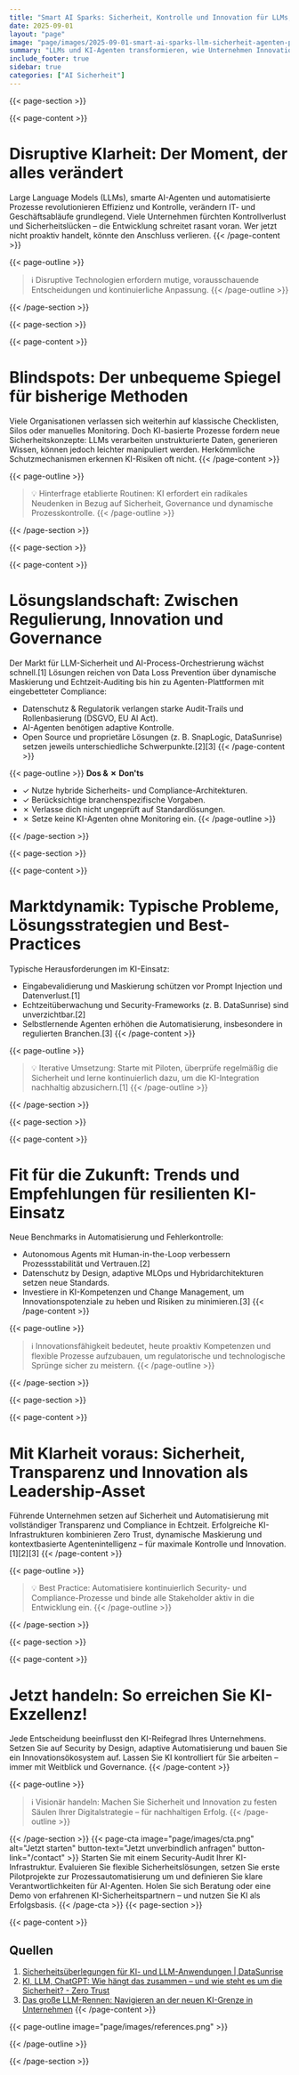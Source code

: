 ```yaml
---
title: "Smart AI Sparks: Sicherheit, Kontrolle und Innovation für LLMs, AI-Agenten & automatisierte KI-Prozesse"
date: 2025-09-01
layout: "page"
image: "page/images/2025-09-01-smart-ai-sparks-llm-sicherheit-agenten-prozessautomation/hero.jpg"
summary: "LLMs und KI-Agenten transformieren, wie Unternehmen Innovation, Automatisierung und Risikomanagement umsetzen. Doch der Erfolg hängt entscheidend davon ab, Sicherheit, Transparenz und Governance zu beherrschen – besonders in einer Ära rasanter KI-Entwicklung. Dieses Whitepaper bietet klare Entscheidungshilfen, räumt Fehlannahmen aus und liefert Best Practices für nachhaltige, sichere KI-Ökosysteme."
include_footer: true
sidebar: true
categories: ["AI Sicherheit"]
---
```


{{< page-section >}}

{{< page-content >}}
# Disruptive Klarheit: Der Moment, der alles verändert

Large Language Models (LLMs), smarte AI-Agenten und automatisierte Prozesse revolutionieren Effizienz und Kontrolle, verändern IT- und Geschäftsabläufe grundlegend. Viele Unternehmen fürchten Kontrollverlust und Sicherheitslücken – die Entwicklung schreitet rasant voran. Wer jetzt nicht proaktiv handelt, könnte den Anschluss verlieren.
{{< /page-content >}}

{{< page-outline >}}
> ℹ️ Disruptive Technologien erfordern mutige, vorausschauende Entscheidungen und kontinuierliche Anpassung.
{{< /page-outline >}}

{{< /page-section >}}

{{< page-section >}}

{{< page-content >}}
# Blindspots: Der unbequeme Spiegel für bisherige Methoden

Viele Organisationen verlassen sich weiterhin auf klassische Checklisten, Silos oder manuelles Monitoring. Doch KI-basierte Prozesse fordern neue Sicherheitskonzepte: LLMs verarbeiten unstrukturierte Daten, generieren Wissen, können jedoch leichter manipuliert werden. Herkömmliche Schutzmechanismen erkennen KI-Risiken oft nicht.
{{< /page-content >}}

{{< page-outline >}}
> 💡 Hinterfrage etablierte Routinen: KI erfordert ein radikales Neudenken in Bezug auf Sicherheit, Governance und dynamische Prozesskontrolle.
{{< /page-outline >}}

{{< /page-section >}}

{{< page-section >}}

{{< page-content >}}
# Lösungslandschaft: Zwischen Regulierung, Innovation und Governance

Der Markt für LLM-Sicherheit und AI-Process-Orchestrierung wächst schnell.[1] Lösungen reichen von Data Loss Prevention über dynamische Maskierung und Echtzeit-Auditing bis hin zu Agenten-Plattformen mit eingebetteter Compliance:

- Datenschutz & Regulatorik verlangen starke Audit-Trails und Rollenbasierung (DSGVO, EU AI Act).
- AI-Agenten benötigen adaptive Kontrolle.
- Open Source und proprietäre Lösungen (z. B. SnapLogic, DataSunrise) setzen jeweils unterschiedliche Schwerpunkte.[2][3]
{{< /page-content >}}

{{< page-outline >}}
**Dos & ✗ Don'ts**
- ✓ Nutze hybride Sicherheits- und Compliance-Architekturen.
- ✓ Berücksichtige branchenspezifische Vorgaben.
- ✗ Verlasse dich nicht ungeprüft auf Standardlösungen.
- ✗ Setze keine KI-Agenten ohne Monitoring ein.
{{< /page-outline >}}

{{< /page-section >}}

{{< page-section >}}

{{< page-content >}}
# Marktdynamik: Typische Probleme, Lösungsstrategien und Best-Practices

Typische Herausforderungen im KI-Einsatz:
- Eingabevalidierung und Maskierung schützen vor Prompt Injection und Datenverlust.[1]
- Echtzeitüberwachung und Security-Frameworks (z. B. DataSunrise) sind unverzichtbar.[2]
- Selbstlernende Agenten erhöhen die Automatisierung, insbesondere in regulierten Branchen.[3]
{{< /page-content >}}

{{< page-outline >}}
> 💡 Iterative Umsetzung: Starte mit Piloten, überprüfe regelmäßig die Sicherheit und lerne kontinuierlich dazu, um die KI-Integration nachhaltig abzusichern.[1]
{{< /page-outline >}}

{{< /page-section >}}

{{< page-section >}}

{{< page-content >}}
# Fit für die Zukunft: Trends und Empfehlungen für resilienten KI-Einsatz

Neue Benchmarks in Automatisierung und Fehlerkontrolle:
- Autonomous Agents mit Human-in-the-Loop verbessern Prozessstabilität und Vertrauen.[2]
- Datenschutz by Design, adaptive MLOps und Hybridarchitekturen setzen neue Standards.
- Investiere in KI-Kompetenzen und Change Management, um Innovationspotenziale zu heben und Risiken zu minimieren.[3]
{{< /page-content >}}

{{< page-outline >}}
> ℹ️ Innovationsfähigkeit bedeutet, heute proaktiv Kompetenzen und flexible Prozesse aufzubauen, um regulatorische und technologische Sprünge sicher zu meistern.
{{< /page-outline >}}

{{< /page-section >}}

{{< page-section >}}

{{< page-content >}}
# Mit Klarheit voraus: Sicherheit, Transparenz und Innovation als Leadership-Asset

Führende Unternehmen setzen auf Sicherheit und Automatisierung mit vollständiger Transparenz und Compliance in Echtzeit. Erfolgreiche KI-Infrastrukturen kombinieren Zero Trust, dynamische Maskierung und kontextbasierte Agentenintelligenz – für maximale Kontrolle und Innovation.[1][2][3]
{{< /page-content >}}

{{< page-outline >}}
> 💡 Best Practice: Automatisiere kontinuierlich Security- und Compliance-Prozesse und binde alle Stakeholder aktiv in die Entwicklung ein.
{{< /page-outline >}}

{{< /page-section >}}

{{< page-section >}}

{{< page-content >}}
# Jetzt handeln: So erreichen Sie KI-Exzellenz!

Jede Entscheidung beeinflusst den KI-Reifegrad Ihres Unternehmens. Setzen Sie auf Security by Design, adaptive Automatisierung und bauen Sie ein Innovationsökosystem auf. Lassen Sie KI kontrolliert für Sie arbeiten – immer mit Weitblick und Governance.
{{< /page-content >}}

{{< page-outline >}}
> ℹ️ Visionär handeln: Machen Sie Sicherheit und Innovation zu festen Säulen Ihrer Digitalstrategie – für nachhaltigen Erfolg.
{{< /page-outline >}}

{{< /page-section >}}
{{< page-cta image="page/images/cta.png" alt="Jetzt starten" button-text="Jetzt unverbindlich anfragen" button-link="/contact" >}}
Starten Sie mit einem Security-Audit Ihrer KI-Infrastruktur. Evaluieren Sie flexible Sicherheitslösungen, setzen Sie erste Pilotprojekte zur Prozessautomatisierung um und definieren Sie klare Verantwortlichkeiten für AI-Agenten. Holen Sie sich Beratung oder eine Demo von erfahrenen KI-Sicherheitspartnern – und nutzen Sie KI als Erfolgsbasis.
{{< /page-cta >}}
{{< page-section >}}

{{< page-content >}}
## Quellen

1. [Sicherheitsüberlegungen für KI- und LLM-Anwendungen | DataSunrise](https://www.datasunrise.com/de/wissenszentrum/sicherheitsaspekte-fuer-ki-llm-anwendungen/)  
2. [KI, LLM, ChatGPT: Wie hängt das zusammen – und wie steht es um die Sicherheit? - Zero Trust](https://zerotrust.computerwoche.de/grundstein-legen-fur-sicherheitsorientierte-initiativen/ki-llm-chatgpt-wie-haengt-das-zusammen-und-wie-steht-es-um-die-sicherheit/)  
3. [Das große LLM-Rennen: Navigieren an der neuen KI-Grenze in Unternehmen](https://www.snaplogic.com/de/blog/great-llm-race-enterprise-ai)
{{< /page-content >}}

{{< page-outline image="page/images/references.png" >}}

{{< /page-outline >}}

{{< /page-section >}}